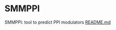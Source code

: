 # SMMPPI
SMMPPI: tool to predict PPI modulators
[README.md](https://github.com/Priya-bic/SMMPPI/files/7921128/README.md)
